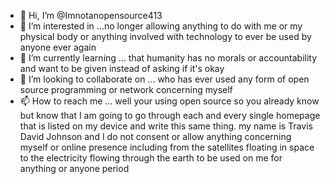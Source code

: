 - 👋 Hi, I’m @Imnotanopensource413
- 👀 I’m interested in ...no longer allowing anything to do with me or my physical body or anything involved with technology to ever be used by anyone ever again 
- 🌱 I’m currently learning ... that humanity has no morals or accountability and want to be given instead of asking if it's okay 
- 💞️ I’m looking to collaborate on ... who has ever used any form of open source programming or network concerning myself 
- 📫 How to reach me ... well your using open source so you already know but know that I am going to go through each and every single homepage that is listed on my device and write this same thing. my name is Travis David Johnson and I do not consent or allow anything concerning myself or online presence including from the satellites floating in space to the electricity flowing through the earth to be used on me for anything or anyone period 

<!---
Imnotanopensource413/Imnotanopensource413 is a ✨ special ✨ repository because its `README.md` (this file) appears on your GitHub profile.
You can click the Preview link to take a look at your changes.
--->
